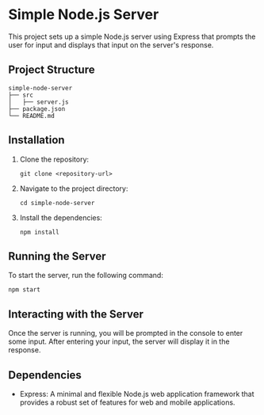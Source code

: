 # Simple Node.js Server

This project sets up a simple Node.js server using Express that prompts the user for input and displays that input on the server's response.

## Project Structure

```
simple-node-server
├── src
│   ├── server.js
├── package.json
└── README.md
```

## Installation

1. Clone the repository:
   ```
   git clone <repository-url>
   ```

2. Navigate to the project directory:
   ```
   cd simple-node-server
   ```

3. Install the dependencies:
   ```
   npm install
   ```

## Running the Server

To start the server, run the following command:
```
npm start
```

## Interacting with the Server

Once the server is running, you will be prompted in the console to enter some input. After entering your input, the server will display it in the response.

## Dependencies

- Express: A minimal and flexible Node.js web application framework that provides a robust set of features for web and mobile applications.